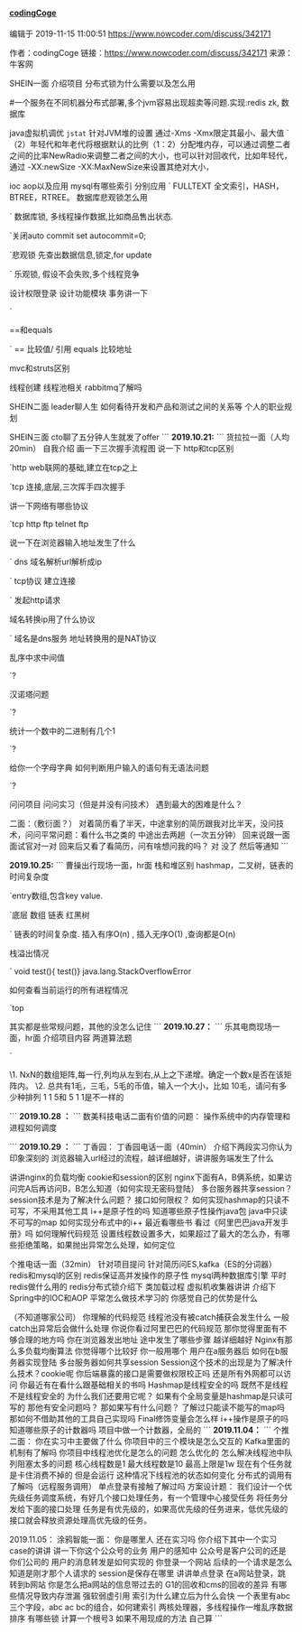 #### [codingCoge](https://www.nowcoder.com/profile/496432022)

编辑于 2019-11-15 11:00:51
 https://www.nowcoder.com/discuss/342171 

 

 作者：codingCoge
链接：https://www.nowcoder.com/discuss/342171
来源：牛客网

SHEIN一面
 介绍项目 
 分布式锁为什么需要以及怎么用 

#一个服务在不同机器分布式部署,多个jvm容易出现超卖等问题.实现:redis zk, 数据库

 java虚拟机调优 
` jstat
` 针对JVM堆的设置   通过-Xms -Xmx限定其最小、最大值
`（2）年轻代和年老代将根据默认的比例（1：2）分配堆内存，可以通过调整二者之间的比率NewRadio来调整二者之间的大小，也可以针对回收代，比如年轻代，通过 -XX:newSize -XX:MaxNewSize来设置其绝对大小， 

 ioc aop以及应用 
 mysql有哪些索引 分别应用 
 ` FULLTEXT 全文索引，HASH，BTREE，RTREE。
 数据库悲观锁怎么用

` 数据库锁, 多线程操作数据,比如商品售出状态.

`关闭auto commit   set autocommit=0; 

`悲观锁 先查出数据信息,锁定,for update 

` 乐观锁, 假设不会失败,多个线程竞争

 设计权限登录 
 设计功能模块 
 事务讲一下 

`

 ==和equals 

` == 比较值/ 引用   equals 比较地址

 mvc和struts区别 



 线程创建 
 线程池相关
 rabbitmq了解吗



 SHEIN二面
 leader聊人生
 如何看待开发和产品和测试之间的关系等
 个人的职业规划

 SHEIN三面
 cto聊了五分钟人生就发了offer
 \```
 **2019.10.21:**
 \```
 货拉拉一面（人均20min）
 自我介绍
 画一下三次握手流程图
 说一下 http和tcp区别

`http web联网的基础,建立在tcp之上

 `tcp  连接,底层,三次挥手四次握手

 讲一下网络有哪些协议

`tcp   http  ftp telnet  ftp

 说一下在浏览器输入地址发生了什么

`  dns 域名解析url解析成ip  

` tcp协议 建立连接

`  发起http请求

 域名转换ip用了什么协议

` 域名是dns服务 地址转换用的是NAT协议 

 乱序中求中间值 

`?

 汉诺塔问题

`?

 统计一个数中的二进制有几个1

`?

 给你一个字母字典 如何判断用户输入的语句有无语法问题

`?

 问问项目 问问实习（但是并没有问技术）
 遇到最大的困难是什么？

 二面：（敷衍面？）
 对着简历看了半天，中途拿别的简历跟我对比半天，没问技术，问问平常问题：看什么书之类的
 中途出去两趟（一次五分钟） 回来说跟一面面试官对一对
 回来后又看了看简历，问有啥想问我的吗？
 对 没了 然后等通知
 \```

 **2019.10.25:**
 \```
 曹操出行现场一面，hr面
 栈和堆区别
 hashmap，二叉树，链表的时间复杂度

`entry数组,包含key value.

`底层 数组 链表 红黑树 

` 链表的时间复杂度. 插入有序O(n) , 插入无序O(1) ,查询都是O(n)

栈溢出情况

` void  test(){ test()}   java.lang.StackOverflowError 

 如何查看当前运行的所有进程情况

`top

 其实都是些常规问题，其他的没怎么记住
 \```
 **2019.10.27：**
 \```
 乐其电商现场一面，hr面
 介绍项目内容
 两道算法题

`

 \1. NxN的数组矩阵,每一行,列均从左到右,从上之下递增。确定一个数x是否在该矩阵内。
 \2. 总共有1毛，三毛，5毛的币值，输入一个大小，比如 10毛，请问有多少种排列 1 1 5和 5 1 1是不一样的

 \```
 **2019.10.28 ：**
 \```
 数美科技电话二面有价值的问题：
 操作系统中的内存管理和进程如何调度



 \```
 **2019.10.29 ：**
 \```
 丁香园：
 丁香园电话一面（40min）
 介绍下两段实习你认为印象深刻的
 浏览器输入url经过的流程，越详细越好，讲讲服务端发生了什么



 讲讲nginx的负载均衡
 cookie和session的区别
 nginx下面有A，B俩系统，如果访问完A后再访问B，B怎么知道（如何实现无密码登陆）
 多台服务器共享session？
 session技术是为了解决什么问题？
 接口如何限权？
 如何实现hashmap的只读不可写，不采用其他工具
 i++是原子性的吗
 知道哪些原子性操作java包
 java中只读不可写的map
 如何实现分布式中的i++
 最近看哪些书
 看过《阿里巴巴java开发手册》吗
 如何理解代码规范
 设置线程数设置多大，如果超过了最大的怎么办，有哪些拒绝策略，如果抛出异常怎么处理，如何定位

 个推电话一面（32min）
 针对项目提问
 针对简历问ES,kafka（ES的分词器）
 redis和mysql的区别
 redis保证高并发操作的原子性
 mysql两种数据库引擎
 平时redis做什么用的
 redis分布式锁介绍下
 类加载过程
 虚拟机收集器讲讲
 介绍下Spring中的IOC和AOP
 平常怎么做技术学习的
 你感觉自己的优势是什么

 （不知道哪家公司）
 你理解的代码规范
 线程池没有被catch捕获会发生什么
 一般catch出异常后会做什么处理
 你说你看过阿里巴巴的代码规范 那你觉得里面有不够合理的地方吗
 你在浏览器发出地址 途中发生了哪些步骤 越详细越好
 Nginx有那么多负载均衡算法 你觉得哪个比较好 你一般用哪个
 用户在a服务器后 如何在b服务器实现登陆
 多台服务器如何共享session
 Session这个技术的出现是为了解决什么技术？cookie呢
 你后端暴露的接口是需要做权限校正吗 还是所有外网都可以访问
 你最近有在看什么跟基础相关的书吗
 Hashmap是线程安全的吗
 既然不是线程不是线程安全的 为什么我们还要用它呢？
 如果有个全局变量是hashmap是只读可写的 那他有安全问题吗？ 那如果写有什么问题？
 了解过只能读不能写的map吗 那如何不借助其他的工具自己实现吗
 Final修饰变量会怎么样
 i++操作是原子的吗
 知道哪些原子的计数器吗
 项目中做一个计数器，全局的
 \```
 **2019.11.04：**
 \```
 个推二面：
 你在实习中主要做了什么
 你项目中的三个模块是怎么交互的
 Kafka里面的机制有了解吗
 你项目中线程池优化是怎么的问题 怎么优化的
 怎么解决线程池中队列阻塞太多的问题
 核心线程数是1 最大线程数是10 最高上限是1w 现在有个任务就是卡住消费不掉的 但是会运行 这种情况下线程池的状态如何变化
 分布式的调用有了解吗（远程服务调用）
 单点登录有接触了解过吗
 方案设计题：
 我们设计一个优先级任务调度系统，有好几个接口处理任务，有一个管理中心接受任务 将任务分发给下面的接口处理
 任务是有优先级的，如果高优先级的任务进来，低优先级的接口就会释放资源处理高优先级的任务。

 2019.11.05：
 涂鸦智能一面：
 你是哪里人
 还在实习吗
 你介绍下其中一个实习case的讲讲
 讲一下你这个公众号的业务
 用户的感知中 公众号是客户公司的还是 你们公司的
 用户的消息转发是如何实现的 
 你登录一个网站 后续的一个请求是怎么知道是刚才那个人请求的
 session是保存在哪里
 讲讲单点登录
 在a网站登录，跳转到b网站 你是怎么把a网站的信息带过去的
 G1的回收和cms的回收的差异
 有哪些情况导致内存泄漏
 强软弱虚引用
 索引为什么建立后为什么会快
 一个表里有abc三个字段，abc ac bc的组合，如何建索引
 两核处理器，多线程操作一堆乱序数据排序
 有哪些锁
 计算一个根号3 如果不用现成的方法 自己算
 \``` 